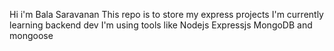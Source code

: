 Hi i'm Bala Saravanan 
This repo is to store my express projects
I'm currently learning backend dev 
I'm using tools like Nodejs Expressjs MongoDB and mongoose
